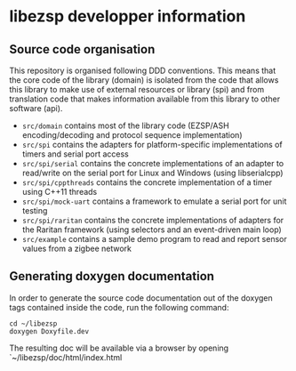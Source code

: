 # libezsp developper information

## Source code organisation

This repository is organised following DDD conventions.
This means that the core code of the library (domain) is isolated from the code that allows this library to make use of external resources or library (spi) and from translation code that makes information available from this library to other software (api).

* `src/domain` contains most of the library code (EZSP/ASH encoding/decoding and protocol sequence implementation)
* `src/spi` contains the adapters for platform-specific implementations of timers and serial port access
* `src/spi/serial` contains the concrete implementations of an adapter to read/write on the serial port for Linux and Windows (using libserialcpp)
* `src/spi/cppthreads` contains the concrete implementation of a timer using C++11 threads
* `src/spi/mock-uart` contains a framework to emulate a serial port for unit testing
* `src/spi/raritan` contains the concrete implementations of adapters for the Raritan framework (using selectors and an event-driven main loop)
* `src/example` contains a sample demo program to read and report sensor values from a zigbee network

## Generating doxygen documentation

In order to generate the source code documentation out of the doxygen tags contained inside the code, run the following command:
```
cd ~/libezsp
doxygen Doxyfile.dev
```

The resulting doc will be available via a browser by opening `~/libezsp/doc/html/index.html